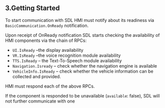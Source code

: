 ## 3.Getting Started  
To start communication with SDL HMI must notify about its readiness via `BasicCommunication.OnReady` notification.

Upon receipt of OnReady notification SDL starts checking the availability of HMI components via the chain of RPCs:
-	`UI.IsReady` –the display availability
-	`VR.IsReady` –the voice recognition module availability
-	`TTS.IsReady` – the Text-To-Speech module availability 
-	`Navigation.Isready` – check whether the navigation engine is available
-	`VehicleInfo.IsReady` – check whether the vehicle information can be collected and provided.

HMI must respond each of the above RPCs.

If the component is responded to be unavailable (`available`: false), SDL will not further communicate with one
